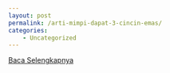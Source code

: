 ```yaml
---
layout: post
permalink: /arti-mimpi-dapat-3-cincin-emas/
categories:
    - Uncategorized
---
```


[Baca Selengkapnya](/02)